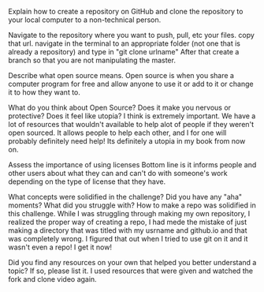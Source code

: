 Explain how to create a repository on GitHub and clone the repository to your local computer to a non-technical person.

Navigate to the repository where you want to push, pull, etc your files. copy that url. navigate in the terminal to an appropriate folder (not one that is already a repository) and type in "git clone urlname" After that create a branch so that you are not manipulating the master.

Describe what open source means.
Open source is when you share a computer program for free and allow anyone to use it or add to it or change it to how they want to.

What do you think about Open Source?
Does it make you nervous or protective? Does it feel like utopia?
I think is extremely important. We have a lot of resources that wouldn't available to help alot of people if they weren't open sourced. It allows people to help each other, and I for one will probably definitely need help! Its definitely a utopia in my book from now on.

Assess the importance of using licenses
Bottom line is it informs people and other users about what they can and can't do with someone's work depending on the type of license that they have.

What concepts were solidified in the challenge? Did you have any "aha" moments? What did you struggle with?
How to make a repo was solidified in this challenge. While I was struggling through making my own repository, I realized the proper way of creating a repo, I had mede the mistake of just making a directory that was titled with my usrname and github.io and that was completely wrong. I figured that out when I tried to use git on it and it wasn't even a repo! I get it now!

Did you find any resources on your own that helped you better understand a topic? If so, please list it.
I used resources that were given and watched the fork and clone video again.
